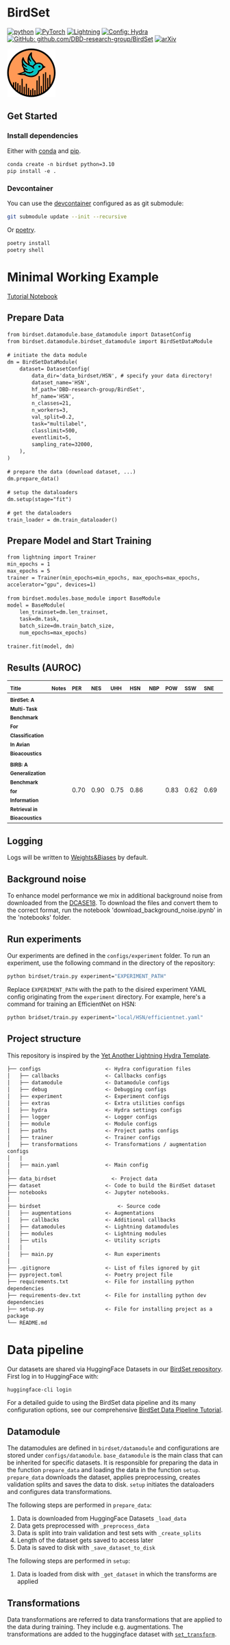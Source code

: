 # BirdSet 

[![python](https://img.shields.io/badge/-Python_3.10-blue?logo=python&logoColor=white)](https://github.com/pre-commit/pre-commit)
<a href="https://pytorch.org/get-started/locally/"><img alt="PyTorch" src="https://img.shields.io/badge/PyTorch-ee4c2c?logo=pytorch&logoColor=white"></a>
<a href="https://pytorchlightning.ai/"><img alt="Lightning" src="https://img.shields.io/badge/-Lightning-792ee5?logo=pytorchlightning&logoColor=white"></a>
<a href="https://hydra.cc/"><img alt="Config: Hydra" src="https://img.shields.io/badge/Config-Hydra-89b8cd"></a>
<a href="https://github.com/DBD-research-group/BirdSet"><img alt="GitHub: github.com/DBD-research-group/BirdSet " src="https://img.shields.io/badge/-BirdSet-017F2F?style=flat&logo=github&labelColor=gray"></a>
[![arXiv](https://img.shields.io/badge/arXiv-1234.56789-b31b1b.svg)](https://arxiv.org/abs/2403.10380)

![logo](https://github.com/DBD-research-group/BirdSet/blob/main/resources/perch/birdsetsymbol.png)

## Get Started

### Install dependencies

Either with [conda](https://docs.conda.io/en/latest/) and [pip](https://pip.pypa.io/en/stable/).
```
conda create -n birdset python=3.10
pip install -e .
```

### Devcontainer

You can use the [devcontainer](https://code.visualstudio.com/docs/devcontainers/containers) configured as as git submodule:
```bash
git submodule update --init --recursive
```

Or [poetry](https://python-poetry.org/).
```
poetry install
poetry shell
```


# Minimal Working Example

<!-- ## Log in to Huggingface

Our datasets are shared via HuggingFace Datasets in our [HuggingFace BirdSet repository](https://huggingface.co/datasets/DBD-research-group/birdset_v1). Huggingface is a central hub for sharing and utilizing datasets and models, particularly beneficial for machine learning and data science projects. For accessing private datasets hosted on HuggingFace, you need to be authenticated. Here's how you can log in to HuggingFace:

1. **Install HuggingFace CLI**: If you haven't already, you need to install the HuggingFace CLI (Command Line Interface). This tool enables you to interact with HuggingFace services directly from your terminal. You can install it using pip:

   ```bash
   pip install huggingface_hub
   ```

2. **Login via CLI**: Once the HuggingFace CLI is installed, you can log in to your HuggingFace account directly from your terminal. This step is essential for accessing private datasets or contributing to the HuggingFace community. Use the following command:

   ```bash
   huggingface-cli login
   ```

   After executing this command, you'll be prompted to enter your HuggingFace credentials ([User Access Token](https://huggingface.co/docs/hub/security-tokens)). Once authenticated, your credentials will be saved locally, allowing seamless access to HuggingFace resources. -->
[Tutorial Notebook](https://github.com/DBD-research-group/BirdSet/blob/main/notebooks/tutorials/birdset-pipeline_tutorial.ipynb)
## Prepare Data

```
from birdset.datamodule.base_datamodule import DatasetConfig
from birdset.datamodule.birdset_datamodule import BirdSetDataModule

# initiate the data module
dm = BirdSetDataModule(
    dataset= DatasetConfig(
        data_dir='data_birdset/HSN', # specify your data directory!
        dataset_name='HSN',
        hf_path='DBD-research-group/BirdSet',
        hf_name='HSN',
        n_classes=21,
        n_workers=3,
        val_split=0.2,
        task="multilabel",
        classlimit=500,
        eventlimit=5,
        sampling_rate=32000,
    ),
)

# prepare the data (download dataset, ...)
dm.prepare_data()

# setup the dataloaders
dm.setup(stage="fit")

# get the dataloaders
train_loader = dm.train_dataloader()
```

## Prepare Model and Start Training

```
from lightning import Trainer
min_epochs = 1
max_epochs = 5
trainer = Trainer(min_epochs=min_epochs, max_epochs=max_epochs, accelerator="gpu", devices=1)

from birdset.modules.base_module import BaseModule
model = BaseModule(
    len_trainset=dm.len_trainset,
    task=dm.task,
    batch_size=dm.train_batch_size,
    num_epochs=max_epochs)

trainer.fit(model, dm)
```

## Results (AUROC)
| <sub>Title</sub> | <sub>Notes</sub> |<sub>PER</sub> | <sub>NES</sub> | <sub>UHH</sub> | <sub>HSN</sub> | <sub>NBP</sub> | <sub>POW</sub> | <sub>SSW</sub> | <sub>SNE</sub>  | <sub>Overall</sub> | <sub>Code</sub> |
| :----| :--- | :--- | :--- | :--- | :--- | :--- | :--- | :--- | :--- | :--- | :--- |
| <sub>**BirdSet: A Multi-Task Benchmark For Classification In Avian Bioacoustics**</sub> | | | | | | | |
| <sub>**BIRB: A Generalization Benchmark for Information Retrieval in Bioacoustics**</sub> | |0.70 |0.90 |0.75 |0.86 | |0.83 |  0.62 | 0.69 | | |
## Logging
Logs will be written to [Weights&Biases](https://wandb.ai/) by default.

## Background noise
To enhance model performance we mix in additional background noise from downloaded from the [DCASE18](https://dcase.community/challenge2018/index). To download the files and convert them to the correct format, run the notebook 'download_background_noise.ipynb' in the 'notebooks' folder.

## Run experiments

Our experiments are defined in the `configs/experiment` folder. To run an experiment, use the following command in the directory of the repository:

``` bash
python birdset/train.py experiment="EXPERIMENT_PATH"
```
Replace `EXPERIMENT_PATH` with the path to the disired experiment YAML config originating from the `experiment` directory. For example, here's a command for training an EfficientNet on HSN: 

``` bash
python bridset/train.py experiment="local/HSN/efficientnet.yaml"
```


## Project structure

This repository is inspired by the [Yet Another Lightning Hydra Template](https://github.com/gorodnitskiy/yet-another-lightning-hydra-template).

```
├── configs                     <- Hydra configuration files
│   ├── callbacks               <- Callbacks configs
│   ├── datamodule              <- Datamodule configs
│   ├── debug                   <- Debugging configs
│   ├── experiment              <- Experiment configs
│   ├── extras                  <- Extra utilities configs
│   ├── hydra                   <- Hydra settings configs
│   ├── logger                  <- Logger configs
│   ├── module                  <- Module configs
│   ├── paths                   <- Project paths configs
│   ├── trainer                 <- Trainer configs
│   ├── transformations         <- Transformations / augmentation configs
│   |
│   ├── main.yaml               <- Main config
│
├── data_birdset                  <- Project data
├── dataset                     <- Code to build the BirdSet dataset
├── notebooks                   <- Jupyter notebooks.
│
├── birdset                         <- Source code
│   ├── augmentations           <- Augmentations
│   ├── callbacks               <- Additional callbacks
│   ├── datamodules             <- Lightning datamodules
│   ├── modules                 <- Lightning modules
│   ├── utils                   <- Utility scripts
│   │
│   ├── main.py                 <- Run experiments
│
├── .gitignore                  <- List of files ignored by git
├── pyproject.toml              <- Poetry project file
├── requirements.txt            <- File for installing python dependencies
├── requirements-dev.txt        <- File for installing python dev dependencies
├── setup.py                    <- File for installing project as a package
└── README.md
```

# Data pipeline

Our datasets are shared via HuggingFace Datasets in our [BirdSet repository](https://huggingface.co/datasets/DBD-research-group/birdset_v1).
First log in to HuggingFace with:
```bash
huggingface-cli login
```

For a detailed guide to using the BirdSet data pipeline and its many configuration options, see our comprehensive [BirdSet Data Pipeline Tutorial](notebooks/tutorials/birdset-pipeline_tutorial.ipynb).

## Datamodule

The datamodules are defined in `birdset/datamodule` and configurations are stored under `configs/datamodule`.
`base_datamodule` is the main class that can be inherited for specific datasets. It is responsible for preparing the data in the function `prepare_data` and loading the data in the function `setup`. `prepare_data` downloads the dataset, applies preprocessing, creates validation splits and saves the data to disk. `setup` initiates the dataloaders and configures data transformations.

The following steps are performed in `prepare_data`:

1. Data is downloaded from HuggingFace Datasets `_load_data`
2. Data gets preprocessed with `_preprocess_data`
3. Data is split into train validation and test sets with `_create_splits`
4. Length of the dataset gets saved to access later
5. Data is saved to disk with `_save_dataset_to_disk`

The following steps are performed in `setup`:
1. Data is loaded from disk with `_get_dataset` in which the transforms are applied

## Transformations

Data transformations are referred to data transformations that are applied to the data during training. They include e.g. augmentations. The transformations are added to the huggingface dataset with [`set_transform`](https://huggingface.co/docs/datasets/main/en/package_reference/main_classes#datasets.Dataset.set_transform).





